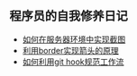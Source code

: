 ## 程序员的自我修养日记

- [如何在服务器环境中实现截图](docs/2017-5-1.md)
- [利用border实现箭头的原理](docs/2017-5-5.md)
- [如何利用git hook规范工作流](docs/2017-5-10.md)

